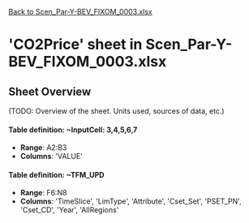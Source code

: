 [Back to Scen_Par-Y-BEV_FIXOM_0003.xlsx](README.md)

# 'CO2Price' sheet in Scen_Par-Y-BEV_FIXOM_0003.xlsx

## Sheet Overview

(TODO: Overview of the sheet. Units used, sources of data, etc.)

#### Table definition: ~InputCell: 3,4,5,6,7
- **Range**: A2:B3
- **Columns**: 'VALUE'

#### Table definition: ~TFM_UPD
- **Range**: F6:N8
- **Columns**: 'TimeSlice', 'LimType', 'Attribute', 'Cset_Set', 'PSET_PN', 'Cset_CD', 'Year', 'AllRegions'

